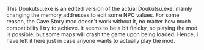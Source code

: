 This Doukutsu.exe is an edited version of the actual Doukutsu.exe, mainly changing the memory addresses to edit some NPC values.
For some reason, the Cave Story mod doesn't work without it, no matter how much compatibility I try to achieve.
It seems to be a bit finicky, so playing the mod is possible, but some maps will crash the game upon being loaded.
Hence, I have left it here just in case anyone wants to actually play the mod.